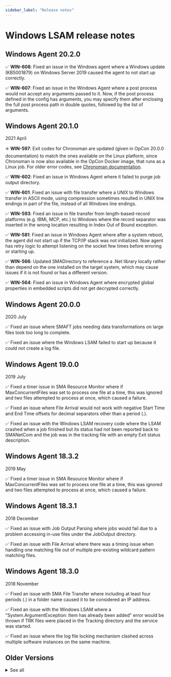 ```yaml
---
sidebar_label: "Release notes"
---
```


# Windows LSAM release notes

## Windows Agent 20.2.0

:white_check_mark: **WIN-608**: Fixed an issue in the Windows agent where a Windows update (KB5001879) on Windows Server 2019 caused the agent to not start up correctly.

:white_check_mark: **WIN-607**: Fixed an issue in the Windows Agent where a post process would not accept any arguments passed to it. Now, if the post process defined in the config has arguments, you may specify them after enclosing the full post process path in double quotes, followed by the list of arguments.

## Windows Agent 20.1.0

2021 April

:eight_spoked_asterisk: **WIN-597**: Exit codes for Chronoman are updated (given in OpCon 20.0.0 documentation) to match the ones available on the Linux platform, since Chronoman is now also available in the OpCon Docker image, that runs as a Linux job. For older error codes, see [Chronoman documentation](https://help.smatechnologies.com/opcon/core/v19.1/index.htm#Files/Utilities/Command-line%20Utilities/Chronoman.htm#Chronoman_Command_Line_and_Command_File_Errors).

:white_check_mark: **WIN-602**: Fixed an issue in Windows Agent where it failed to purge job output directory.

:white_check_mark: **WIN-601**: Fixed an issue with file transfer where a UNIX to Windows transfer in ASCII mode, using compression sometimes resulted in UNIX line endings in part of the file, instead of all Windows line endings.

:white_check_mark: **WIN-593**: Fixed an issue in file transfer from length-based-record platforms (e.g. IBMi, MCP, etc.) to Windows where the record separator was inserted in the wrong location resulting in Index Out of Bound exception.

:white_check_mark: **WIN-581**: Fixed an issue in Windows Agent where after a system reboot, the agent did not start up if the TCP/IP stack was not initialized. Now agent has retry logic to attempt listening on the socket few times before erroring or starting up.

:white_check_mark: **WIN-566**: Updated SMADirectory to reference a .Net library locally rather than depend on the one installed on the target system, which may cause issues if it is not found or has a different version.

:white_check_mark: **WIN-564**: Fixed an issue in Windows Agent where encrypted global properties in embedded scripts did not get decrypted correctly.

## Windows Agent 20.0.0

2020 July

:white_check_mark: Fixed an issue where SMAFT jobs needing data transformations on large files took too long to complete.

:white_check_mark: Fixed an issue where the Windows LSAM failed to start up because it could not create a log file.

## Windows Agent 19.0.0

2019 July

:white_check_mark: Fixed a timer issue in SMA Resource Monitor where if MaxConcurrentFiles was set to process one file at a time, this was ignored and two files attempted to process at once, which caused a failure.

:white_check_mark: Fixed an issue where File Arrival would not work with negative Start Time and End Time offsets for decimal separators other than a period (.).

:white_check_mark: Fixed an issue with the Windows LSAM recovery code where the LSAM crashed when a job finished but its status had not been reported back to SMANetCom and the job was in the tracking file with an empty Exit status description.

## Windows Agent 18.3.2

2019 May

:white_check_mark: Fixed a timer issue in SMA Resource Monitor where if MaxConcurrentFiles was set to process one file at a time, this was ignored and two files attempted to process at once, which caused a failure.

## Windows Agent 18.3.1

2018 December

:white_check_mark: Fixed an issue with Job Output Parsing where jobs would fail due to a problem accessing in-use files under the JobOutput directory.

:white_check_mark: Fixed an issue with File Arrival where there was a timing issue when handling one matching file out of multiple pre-existing wildcard pattern matching files.

## Windows Agent 18.3.0

2018 November

:white_check_mark: Fixed an issue with SMA File Transfer where including at least four periods (.) in a folder name caused it to be considered an IP address.

:white_check_mark: Fixed an issue with the Windows LSAM where a "System.ArgumentException: Item has already been added" error would be thrown if TRK files were placed in the Tracking directory and the service was started.

:white_check_mark: Fixed an issue where the log file locking mechanism clashed across multiple software instances on the same machine.

## Older Versions

<details>
<summary>See all</summary>
<br />

#### Windows Agent 18.2.0

2018 September

:white_check_mark: Fixed an issue with the Windows LSAM where an EBCIDIC file came over to Windows as UTF‌-8 instead of staying ANSI.  This was also delivered in the **17.1.4** version.

:white_check_mark: Fixed an issue with File Transfer jobs where files containing a wildcard going to a single file failed with an exit code 14099 "compression not supported" error.

#### Windows Agent 18.1.0

2018 June

:eight_spoked_asterisk: Added the ability to define Environment Variables to Windows Job Action: Embedded Script.

:white_check_mark: Fixed an issue with the Windows LSAM where it sometimes shutdown if it received a bad TLS connection request from SMANetCom.

:white_check_mark: Fixed an issue with File Transfer jobs where sometimes the destination file name was incorrect.

:white_check_mark: Fixed an issue in the ShowRunning utility where it threw an exception when invoked.

:white_check_mark: Fixed an issue with the Windows LSAM where the tracking file sometimes had erroneous data.

:white_check_mark: Fixed an issue in LSAM agent where an embedded script was not getting deleted from the temp location after job is completed.

:white_check_mark: Fixed an issue where Job Action: File Arrival was not able to monitor UNC paths.

#### Windows Agent 18.0.0

2018 February

:eight_spoked_asterisk: Added the ability to define Environment Variables to Windows Job Action: Run Program.

:white_check_mark: Fixed an issue where the Windows LSAM was sending messages with invalid encoding to OpCon which caused problems in SMANetCom.

:white_check_mark: Fixed an issue where Job Output Parsing was not performed with batch user permissions.

:white_check_mark: Fixed an issue in SMAHoliday where it sometimes displayed an incorrect message about dates being added to the calendar.

#### Windows Agent 17.1.0

2017 December

:eight_spoked_asterisk: Added the ability to define a RangeHoliday in the SMAHoliday utility.

:eight_spoked_asterisk: Updated Job Output Parsing in Job Action: Run Program to add the ability to use a wildcard to append multiple application logs.

:eight_spoked_asterisk: Added the ability to define more than two conditions for VariableHoliday settings in the SMAHoliday utility.

:eight_spoked_asterisk: Added support for Advanced Failure Criteria to Windows Job Action: File Arrival.

:eight_spoked_asterisk: Updated the Windows LSAM to return new exit codes for Windows Job Action: File Arrival.

:white_check_mark: Fixed an issue where during multi-file transfers, if the target platform did not support gzip, the data in all files was concatenated into a single file instead of the job failing.

:white_check_mark: Fixed an issue with Job Action: File Arrival where sometimes, if simultaneous files arrived, only one file was detected while others would not be processed after the restart of the job.

:white_check_mark: Fixed the description for the SMADirectory utility -c parameter to clarify that X represents month and M represents minute for the timespan.

:white_check_mark: Fixed an issue where use of an XML character in a path caused the JI.$ARRIVED FILE NAME property to be incorrect.

:white_check_mark: Fixed an issue where a job using a UNC path would sometimes fail if the UNC path was not manually mapped in a script. Now the job will work without any mapping script.

:white_check_mark: Fixed an issue with Job Action: File Arrival where a job would be marked "Finished OK" if a file with an old creation timestamp was moved into the watched folder.

:white_check_mark: Updated the description for Advanced Failure Criteria to note that job-related customized log entries will not be added to the Windows Event Log if Advanced Failure Criteria is used.

:white_check_mark: Fixed an issue in the Windows LSAM where certain VBScripts would hang if there was no active connected user session for the user who ran the VBScript via OpCon.  This was also released as part of **16.2.11**.

:white_check_mark: Fixed an issue with the Windows LSAM where sometimes the tracking file data was not flushed. As a result, the agent would throw a "root element missing" exception and would not process further jobs. This was also released as part of **16.2.11**.

#### Windows Agent 17.0.2

2017 July

:white_check_mark: Fixed an issue where use of an XML character in a path caused the JI.$ARRIVED FILE NAME property to be incorrect.

:white_check_mark: Fixed an issue with Job Action: File Arrival where sometimes, if simultaneous files arrived, only one file was detected while others would not be processed after the restart of the job.  This as also released as part of **16.2.7**.

:white_check_mark: Fixed the description for the SMADirectory utility -c parameter to clarify that X represents month and M represents minute for the timespan.

#### Windows Agent 17.0.0

2017 May

:eight_spoked_asterisk: Enhanced the Windows Agent to be able to decrypt any encrypted token values sent in OpCon messages.

:eight_spoked_asterisk: Added a new field to Windows Job Details: Custom Application Log. This option allows users to attach an external application log to a job's output to be searched for a matching string.

:eight_spoked_asterisk: If using a 32-bit Windows LSAM, the following compatibility requirements apply:

- Microsoft .NET Framework version 4.0
- TLS 1.1 and lower

:white_check_mark: Fixed an issue where the Windows LSAM failed to run commands using a UNC path. This was also released as part of **16.2.3**.

:white_check_mark: Fixed an issue where File Transfer jobs threw an error when transferring a large number of files. This was also released as part of **16.2.3**.

:white_check_mark: Fixed an issue where the SMADirectory utility could not process files without an extension. This was also released as part of **16.2.3**.

:white_check_mark: Fixed an issue where the SMADirectory utility could not qualify files that contained more than one period (.) in the file name, e.g., SMACL-Good.20170419012828.0038752515.cde.

:white_check_mark: Fixed an issue where the Job Output Retrieval Service (JORS) would sometimes fail to start if TLS was configured.  This was also released as part of **16.2.2**.

:white_check_mark: Fixed an issue where an Embedded Script job would fail if the path to the script file contained a space.

:white_check_mark: Fixed an issue where, if the tracking file had been corrupted, the Windows LSAM would not start, but loop endlessly and create log files.

:white_check_mark: Fixed an issue where a comma separator in the start and end offsets in a File Arrival job did not work correctly on a French OS machine.

:white_check_mark: Fixed an issue where the Windows LSAM would not recover active jobs properly upon service restart and would stop responding during recovery processing, preventing a connection from SMANetCom and any further any activity from the LSAM. This was also released as part of **16.2.3**.

:white_check_mark: Fixed an issue where file transfers of several thousand files from UNIX to Windows would throw a socket error with exit code 14007.

:white_check_mark: Fixed an issue where multi-instance log file access errors lead to the message, "The process cannot access the file."

:white_check_mark: Fixed an issue where the SMAFT agent was picking up the temporary folder for file transfer from the wrong section in the INI file.

#### Windows Agent 16.2.0

2016 December

:eight_spoked_asterisk: Added a new field to Windows Job Details: Run in Command Shell. This option allows users to run a defined Windows command in a command shell.

:eight_spoked_asterisk: Added the ability for users to define a global post process to run after a Job's execution at the agent level.

:eight_spoked_asterisk: The Windows LSAM will now use the default Working Directory as the location of the program run by the job.

:eight_spoked_asterisk: Added the ability to include Schedule Name in a Job Output filename.

:eight_spoked_asterisk: Added the ability to parse job output for Windows jobs to determine an exit code.

:white_check_mark: Fixed an issue where File Arrival jobs were using Offsets relative to the current date instead of the Schedule date.

:white_check_mark: Fixed an issue where Jobs on the Windows LSAM, using various types of runners, could not be killed if they were running a script stored centrally in OpCon.

#### Windows Agent 16.0.1

2016 August

:white_check_mark: Fixed an issue with the shared stdInHandle where all jobs using the stdInHandle hung if one job hung.

:white_check_mark: Fixed an issue in the SMADirectory utility where files were copied into the ProgramData directory although the Non-Recovery option was enabled.

#### Windows Agent 16.0.0

2016 June

:eight_spoked_asterisk: File transfer jobs can now use TLS 1.2 when going between Windows machines.

:eight_spoked_asterisk: Deployed with the Windows LSAM will be the SMADirectory utility that replaces the SMADeleteOldFiles utility used regularly with the SMAUtility schedule to keep directories clean and the cleardir (FR) program deployed overseas at customer sites. This new utility merges the features of both programs:

- Delete
- Zip
- Move
- Copy
The Move and Copy features are for full recursive directories.

:eight_spoked_asterisk: Added new SMAFT Configuration Setting, TlsSmaftServerSocket, and updated SmaftServerSocket to support TLS 1.2 File Transfer protocol.

</details>
